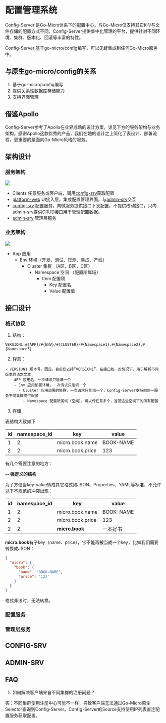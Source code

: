 # 配置管理系统

Config-Server 是Go-Micro体系下的配置中心，与Go-Micro仅支持其它K-V与文件存储的配置方式不同，Config-Server提供集中化管理的平台，提供针对不同环境、集群、版本化、回滚等丰富的特性。

Config-Server 基于go-micro/config编写，可以无缝集成到任何Go-Micro服务中。

## 与原生go-micro/config的关系

1. 基于go-micro/config编写
2. 提供关系性数据库存储能力
3. 支持界面管理

## 借鉴Apollo

Config-Server参考了Apollo在业界成熟的设计方案，详见下方的服务架构与业务架构。感谢Apollo这款优秀的产品，我们在她的设计之上简化了表设计、部署流程，更重要的是面向Go-Micro风格的服务。

## 架构设计

### 服务架构

![](https://github.com/micro-in-cn/docs/blob/master/architecture-design/config-server/design.png)

- Clients 任意服务或客户端，调用[config-srv](./config-srv)获取配置
- [platform-web](https://github.com/micro-in-cn/platform-web) UI接入层，集成配置管理界面，与[admin-srv](./admin-srv)交互
- [config-srv](./config-srv) 配置服务，向微服务提供接口下发配置，不提供改动接口，只向[admin-srv](./admin-srv)提供CRUD接口用于管理配置数据。
- [admin-srv](./admin-srv) 管理层服务

### 业务架构

![](https://github.com/micro-in-cn/docs/blob/master/architecture-design/config-server/business-desgin.png)

- App 应用
  - Env 环境（开发、测试、压测、集成、产线）
    - Cluster 集群 （A区，B区，C区）
      - Namespace 空间 （配置所属域）
        - Item 配置项
          - Key 配置名
          - Value 配置值

## 接口设计

### 格式协议

1. 结构：
 
```text
VERSION1:#{APP}/#{ENV}/#{CLUSTER}/#{Namespace1},#{Namespace2},#{Namespace3}
```

2. 释意：

```text
- VERSION1 版本号，固定，目前仅支持“VERSION1”，在接口统一的情况下，用于解析不同版本的请求文本
  - APP 应用名，一次请求只能填一个
    - Env 应用部署环境，一次请求只能填一个
      - Cluster 应用部署的集群，一次请求只能填一个，Config-Server支持向同一服务不同集群提供服务
        - Namespace 配置所属域（空间），可以传任意多个，返回这些空间下的所有配置
```

3. 存储

表结构大致如下

id | namespace_id | key | value 
--- | --- | --- | --- 
1 | 2 | micro.book.name | BOOK-NAME 
2 | 2 | micro.book.price | 123 

有几个需要注意的地方：

**-- 强定义的结构**

为了方便当key-value转成其它格式如JSON、Properties、YAML等标准，不允许以下不规范的冲突出现：

id | namespace_id | key | value 
--- | --- | --- | --- 
1 | 2 | micro.book.name | BOOK-NAME 
2 | 2 | micro.book.price | 123 
2 | 2 | **micro.book** | 一本好书

**micro.book**有子key（name、price），它不能再被当成一个key，比如我们需要转换成JSON：

```json
{
  "micro": {
    "book": {
      "name": "BOOK-NAME",
      "price": "123"
    }
  }
}
```

格式非法时，无法转换。

### 配置服务

### 管理层服务

## CONFIG-SRV

## ADMIN-SRV

## FAQ

1. 如何解决客户端来自不同集群的注册问题？

答：不同集群使用注册中心可能不一样，导致客户端无法通过Go-Micro原生Selector查询到Config-Server。Config-Server的Source支持使用IP列表直连配置服务获取配置。